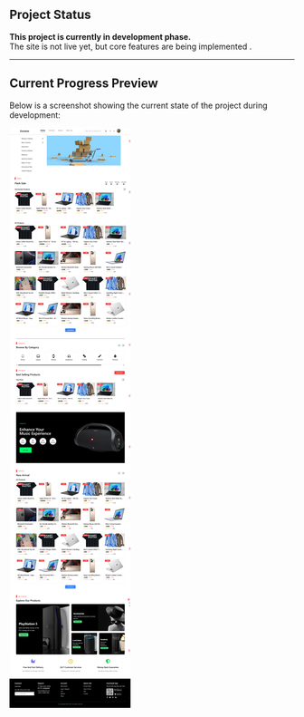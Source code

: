 ##  Project Status

**This project is currently in development phase.**  
The site is not live yet, but core features are being implemented .

---

##  Current Progress Preview

Below is a screenshot showing the current state of the project during development:

![Project Development Screenshot](./vite-project/public/porjectScreenshot/Vite-React-TS.png)
